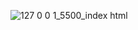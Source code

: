 ![127 0 0 1_5500_index html](https://github.com/user-attachments/assets/15f72208-3b0a-4206-be81-721ba60dc1ce)
